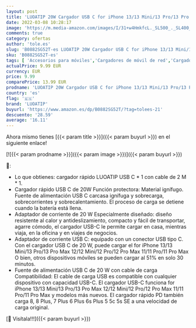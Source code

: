 ```yaml
---
layout: post
title: 'LUOATIP 20W Cargador USB C for iPhone 13/13 Mini/13 Pro/13 Pro Max 12/12 Mini/12 Pro/12 Pro Max 11/11 Pro/11 Pro Max  Corriente Carga Rapida PD 3.0 Movil Enchufe USBC Pared Adaptador y Tipo C 2M Cable'
date: 2022-03-08 10:28:17
image: 'https://m.media-amazon.com/images/I/31+w4HmkfcL._SL500_._SL400_.jpg'
comments: true
category: ofertas
author: 'tole.es'
slug: 'B0882SG52T-es LUOATIP 20W Cargador USB C for iPhone 13/13 Mini/13 Pro/13...'
sku: 'B0882SG52T-es'
tags: [ 'Accesorios para móviles','Cargadores de móvil de red','Cargadores para móviles','Comunicación móvil y accesorios','Electrónica','iphone','luoatip', ]
actualPrice: 9.99 EUR
currency: EUR
price: 9.99
comparePrice: 13.99 EUR
prodname: 'LUOATIP 20W Cargador USB C for iPhone 13/13 Mini/13 Pro/13 Pro Max 12/12 Mini/12 Pro/12 Pro Max 11/11 Pro/11 Pro Max  Corriente Carga Rapida PD 3.0 Movil Enchufe USBC Pared Adaptador y Tipo C 2M Cable'
country: 'es'
flag: '🇪🇸'
brand: 'LUOATIP'
buyurl: 'https://www.amazon.es/dp/B0882SG52T/?tag=tolees-21'
descuento: '28.59'
average: '16.11'
---
```


Ahora mismo tienes [{{< param title >}}]({{< param buyurl >}}) en el siguiente enlace!

[![{{< param prodname >}}]({{< param image >}})]({{< param buyurl >}})

🔎:

- Lo que obtienes: cargador rápido LUOATIP USB C * 1 con cable de 2 M * 1.
- Cargador rápido USB C de 20W Función protectora: Material ignífugo. Fuente de alimentación USB C carcasa ignífuga y sobrecarga, sobrecorrientes y sobrecalentamiento. El proceso de carga se detiene cuando la batería está llena.
- Adaptador de corriente de 20 W Especialmente diseñado: diseño resistente al calor y antideslizamiento, compacto y fácil de transportar, agarre cómodo, el cargador USB-C le permite cargar en casa, mientras viaja, en la oficina y en viajes de negocios.
- Adaptador de corriente USB C: equipado con un conector USB tipo C. Con el cargador USB C de 20 W, puede cargar el for iPhone 13/13 Mini/13 Pro/13 Pro Max 12/12 Mini/12 Pro/12 Pro Max 11/11 Pro/11 Pro Max O bien, otros dispositivos móviles se pueden cargar al 51% en solo 30 minutos.
- Fuente de alimentación USB C de 20 W con cable de carga Compatibilidad: El cable de carga USB es compatible con cualquier dispositivo con capacidad USB-C. El cargador USB-C funciona for iPhone 13/13 Mini/13 Pro/13 Pro Max 12/12 Mini/12 Pro/12 Pro Max 11/11 Pro/11 Pro Max y modelos más nuevos. El cargador rápido PD también carga 8, 8 Plus, 7 Plus 6 Plus 6s Plus 5 5c 5s SE a una velocidad de carga original.

[🛒 Visítala!!!]({{< param buyurl >}})

